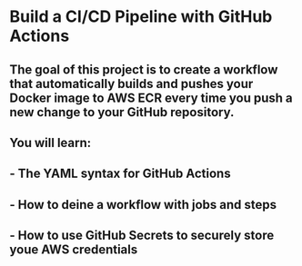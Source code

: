 # Build a CI/CD Pipeline with GitHub Actions

## The goal of this project is to create a workflow that automatically builds and pushes your Docker image to AWS ECR every time you push a new change to your GitHub repository.

## You will learn:
## - The YAML syntax for GitHub Actions
## - How to deine a workflow with jobs and steps
## - How to use GitHub Secrets to securely store youe AWS credentials
